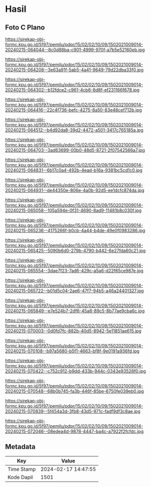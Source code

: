# Hasil

## Foto C Plano

https://sirekap-obj-formc.kpu.go.id/5f97/pemilu/pdpr/15/02/02/10/09/1502021009014-20240215-064044--8c0d88ba-c901-4999-970f-a7b5e52160eb.jpg

https://sirekap-obj-formc.kpu.go.id/5f97/pemilu/pdpr/15/02/02/10/09/1502021009014-20240215-064208--3e63a91f-5ab5-4a41-9649-79d22dba33f0.jpg

https://sirekap-obj-formc.kpu.go.id/5f97/pemilu/pdpr/15/02/02/10/09/1502021009014-20240215-064302--b12fdce2-c961-4cb6-8d8f-ef231166f678.jpg

https://sirekap-obj-formc.kpu.go.id/5f97/pemilu/pdpr/15/02/02/10/09/1502021009014-20240215-064416--22c4f736-befc-4275-8a50-83e48cef712b.jpg

https://sirekap-obj-formc.kpu.go.id/5f97/pemilu/pdpr/15/02/02/10/09/1502021009014-20240215-064512--b4d92da8-39d2-4472-a501-3417c765185a.jpg

https://sirekap-obj-formc.kpu.go.id/5f97/pemilu/pdpr/15/02/02/10/09/1502021009014-20240215-064703--3ad63699-00b0-48d5-8721-2f07542566a7.jpg

https://sirekap-obj-formc.kpu.go.id/5f97/pemilu/pdpr/15/02/02/10/09/1502021009014-20240215-064831--6b17c0a4-492b-4ead-b16a-9381bc5cd1c0.jpg

https://sirekap-obj-formc.kpu.go.id/5f97/pemilu/pdpr/15/02/02/10/09/1502021009014-20240215-064931--de44350e-806e-4a0b-92d5-ee1dcfc874da.jpg

https://sirekap-obj-formc.kpu.go.id/5f97/pemilu/pdpr/15/02/02/10/09/1502021009014-20240215-065058--105a594e-0f31-4690-8ad9-11481b8c030f.jpg

https://sirekap-obj-formc.kpu.go.id/5f97/pemilu/pdpr/15/02/02/10/09/1502021009014-20240215-065236--4175266f-b0cb-4a44-b4de-49e0f0983286.jpg

https://sirekap-obj-formc.kpu.go.id/5f97/pemilu/pdpr/15/02/02/10/09/1502021009014-20240215-065425--5090b6d0-279b-4790-b442-6e27fda60c21.jpg

https://sirekap-obj-formc.kpu.go.id/5f97/pemilu/pdpr/15/02/02/10/09/1502021009014-20240215-065554--3dae7f23-7ad6-429c-a5a6-d22f65ce987e.jpg

https://sirekap-obj-formc.kpu.go.id/5f97/pemilu/pdpr/15/02/02/10/09/1502021009014-20240215-065722--b01d5c04-2ae6-47f7-94b5-a46a24401327.jpg

https://sirekap-obj-formc.kpu.go.id/5f97/pemilu/pdpr/15/02/02/10/09/1502021009014-20240215-065849--e7e524b7-2df6-45a8-89c5-8b77ae9cba6c.jpg

https://sirekap-obj-formc.kpu.go.id/5f97/pemilu/pdpr/15/02/02/10/09/1502021009014-20240215-070003--0d0fd7fc-882b-40d5-8942-5e11851ae615.jpg

https://sirekap-obj-formc.kpu.go.id/5f97/pemilu/pdpr/15/02/02/10/09/1502021009014-20240215-070108--b97a5680-b5f1-4663-bf8f-9e0191a936fd.jpg

https://sirekap-obj-formc.kpu.go.id/5f97/pemilu/pdpr/15/02/02/10/09/1502021009014-20240215-070422--c752c912-b9dd-433b-944c-0343e93528f0.jpg

https://sirekap-obj-formc.kpu.go.id/5f97/pemilu/pdpr/15/02/02/10/09/1502021009014-20240215-070548--68b0b745-fa3b-446f-85be-6750fe039eb0.jpg

https://sirekap-obj-formc.kpu.go.id/5f97/pemilu/pdpr/15/02/02/10/09/1502021009014-20240215-070839--5f454a3d-3fb8-43d5-971c-fadf9df3c8ae.jpg

https://sirekap-obj-formc.kpu.go.id/5f97/pemilu/pdpr/15/02/02/10/09/1502021009014-20240215-072046--08edea4d-9878-4447-ba4c-a7922f2fcfdc.jpg


## Metadata

| Key        | Value               |
| ---------- | ------------------- |
| Time Stamp | 2024-02-17 14:47:55 |
| Kode Dapil | 1501                |



